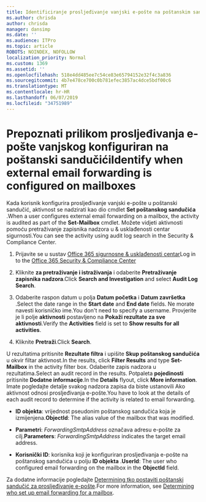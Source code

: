 ```yaml
---
title: Identificiranje prosljeđivanje vanjski e-pošte na poštanskim sandučićima u zapisnika nadzora
ms.author: chrisda
author: chrisda
manager: dansimp
ms.date: ''
ms.audience: ITPro
ms.topic: article
ROBOTS: NOINDEX, NOFOLLOW
localization_priority: Normal
ms.custom: 1369
ms.assetid: ''
ms.openlocfilehash: 518e4dd485ee7c54ce83e65794152e32f4c3a836
ms.sourcegitcommit: 4b7e478ce700c0b781efec3857ac4dce5bdf00c6
ms.translationtype: MT
ms.contentlocale: hr-HR
ms.lasthandoff: 06/07/2019
ms.locfileid: "34751989"
---
```

# <a name="identify-when-external-email-forwarding-is-configured-on-mailboxes"></a><span data-ttu-id="94e6c-102">Prepoznati prilikom prosljeđivanja e-pošte vanjskog konfiguriran na poštanski sandučići</span><span class="sxs-lookup"><span data-stu-id="94e6c-102">Identify when external email forwarding is configured on mailboxes</span></span>

<span data-ttu-id="94e6c-103">Kada korisnik konfigurira prosljeđivanje vanjski e-pošte u poštanski sandučić, aktivnost se nadzirati kao dio cmdlet **Set poštanskog sandučića** .</span><span class="sxs-lookup"><span data-stu-id="94e6c-103">When a user configures external email forwarding on a mailbox, the activity is audited as part of the **Set-Mailbox** cmdlet.</span></span> <span data-ttu-id="94e6c-104">Možete vidjeti aktivnosti pomoću pretraživanje zapisnika nadzora u & usklađenosti centar sigurnosti.</span><span class="sxs-lookup"><span data-stu-id="94e6c-104">You can see the activity using audit log search in the Security & Compliance Center.</span></span>

1. <span data-ttu-id="94e6c-105">Prijavite se u sustav [Office 365 sigurnosne & usklađenosti centar](https://protection.office.com/)</span><span class="sxs-lookup"><span data-stu-id="94e6c-105">Log in to the [Office 365 Security & Compliance Center](https://protection.office.com/)</span></span>

2. <span data-ttu-id="94e6c-106">Kliknite **za pretraživanje i istraživanja** i odaberite **Pretraživanje zapisnika nadzora**.</span><span class="sxs-lookup"><span data-stu-id="94e6c-106">Click **Search and Investigation** and select **Audit Log Search**.</span></span>

3. <span data-ttu-id="94e6c-107">Odaberite raspon datum u polja **Datum početka** i **Datum završetka** .</span><span class="sxs-lookup"><span data-stu-id="94e6c-107">Select the date range in the **Start date** and **End date** fields.</span></span> <span data-ttu-id="94e6c-108">Ne morate navesti korisničko ime.</span><span class="sxs-lookup"><span data-stu-id="94e6c-108">You don't need to specify a username.</span></span> <span data-ttu-id="94e6c-109">Provjerite je li polje **aktivnosti** postavljeno na **Pokaži rezultate za sve aktivnosti**.</span><span class="sxs-lookup"><span data-stu-id="94e6c-109">Verify the **Activities** field is set to **Show results for all activities**.</span></span>

4. <span data-ttu-id="94e6c-110">Kliknite **Pretraži**.</span><span class="sxs-lookup"><span data-stu-id="94e6c-110">Click **Search**.</span></span>

<span data-ttu-id="94e6c-111">U rezultatima pritisnite **Rezultate filtra** i upišite **Skup poštanskog sandučića** u okvir filtar aktivnost.</span><span class="sxs-lookup"><span data-stu-id="94e6c-111">In the results, click **Filter Results** and type **Set-Mailbox** in the activity filter box.</span></span> <span data-ttu-id="94e6c-112">Odaberite zapis nadzora u rezultatima.</span><span class="sxs-lookup"><span data-stu-id="94e6c-112">Select an audit record in the results.</span></span> <span data-ttu-id="94e6c-113">Potpaleta **pojedinosti** pritisnite **Dodatne informacije**.</span><span class="sxs-lookup"><span data-stu-id="94e6c-113">In the **Details** flyout, click **More information**.</span></span> <span data-ttu-id="94e6c-114">Imate pogledajte detalje svakog nadzora zapisa da biste ustanovili Ako aktivnost odnosi prosljeđivanja e-pošte.</span><span class="sxs-lookup"><span data-stu-id="94e6c-114">You have to look at the details of each audit record to determine if the activity is related to email forwarding.</span></span>

- <span data-ttu-id="94e6c-115">**ID objekta**: vrijednost pseudonim poštanskog sandučića koja je izmijenjena.</span><span class="sxs-lookup"><span data-stu-id="94e6c-115">**ObjectId**: The alias value of the mailbox that was modified.</span></span>

- <span data-ttu-id="94e6c-116">**Parametri**: _ForwardingSmtpAddress_ označava adresu e-pošte za cilj.</span><span class="sxs-lookup"><span data-stu-id="94e6c-116">**Parameters**: _ForwardingSmtpAddress_ indicates the target email address.</span></span>

- <span data-ttu-id="94e6c-117">**Korisnički ID**: korisnika koji je konfiguriran prosljeđivanja e-pošte na poštanskog sandučića u polju **ID objekta** .</span><span class="sxs-lookup"><span data-stu-id="94e6c-117">**UserId**: The user who configured email forwarding on the mailbox in the **ObjectId** field.</span></span>

<span data-ttu-id="94e6c-118">Za dodatne informacije pogledajte [Determining tko postaviti poštanski sandučić za prosljeđivanje e-pošte](https://docs.microsoft.com/office365/securitycompliance/auditing-troubleshooting-scenarios#determining-who-set-up-email-forwarding-for-a-mailbox).</span><span class="sxs-lookup"><span data-stu-id="94e6c-118">For more information, see [Determining who set up email forwarding for a mailbox](https://docs.microsoft.com/office365/securitycompliance/auditing-troubleshooting-scenarios#determining-who-set-up-email-forwarding-for-a-mailbox).</span></span>
